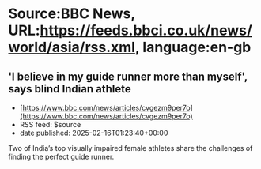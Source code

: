 # Source:BBC News, URL:https://feeds.bbci.co.uk/news/world/asia/rss.xml, language:en-gb

## 'I believe in my guide runner more than myself', says blind Indian athlete
 - [https://www.bbc.com/news/articles/cvgezm9per7o](https://www.bbc.com/news/articles/cvgezm9per7o)
 - RSS feed: $source
 - date published: 2025-02-16T01:23:40+00:00

Two of India’s top visually impaired female athletes share the challenges of finding the perfect guide runner.

